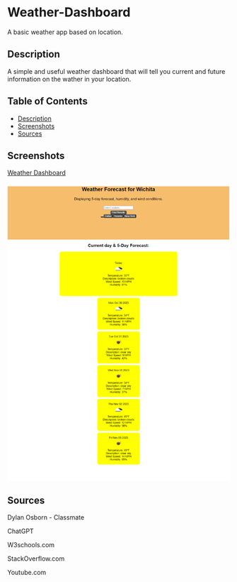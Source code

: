 # Weather-Dashboard
A basic weather app based on location.


## Description
A simple and useful weather dashboard that will tell you current and future information on the wather in your location.


## Table of Contents
- [Description](#description)
- [Screenshots](#screenshots)
- [Sources](#sources)


## Screenshots
[Weather Dashboard](https://timbirict.github.io/weather-finished/)

![Weather Dashboard](./img/weatherdash.png)


## Sources

Dylan Osborn - Classmate

ChatGPT

W3schools.com

StackOverflow.com

Youtube.com
